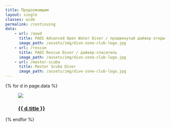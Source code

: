 ```yaml
---
title: Продолжающим
layout: single
classes: wide
permalink: /continuing
data:
    - url: /aowd
      title: PADI Advanced Open Water Diver / продвинутый дайвер открытой воды
      image_path: /assets/img/dive-zone-club-logo.jpg
    - url: /rescue
      title: PADI Rescue Diver / дайвер-спасатель
      image_path: /assets/img/dive-zone-club-logo.jpg
    - url: /master-scuba
      title: Master Scuba Diver
      image_path: /assets/img/dive-zone-club-logo.jpg
---
```


<div class="flex-container images">
    {% for d in page.data %}
        <div class="flex-item">
            <figure>
                <a href="{{ site.url }}{{ site.baseurl }}{{ d.url }}">
                    <img src="{{ site.url }}{{ site.baseurl }}{{ d.image_path }}" />
                </a>
                <figcaption><h3><a href="{{ site.url }}{{ site.baseurl }}{{ d.url }}">{{ d.title }}</a></h3></figcaption>
            </figure>
        </div>
    {% endfor %}
</div>